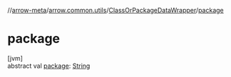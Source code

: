 //[arrow-meta](../../../index.md)/[arrow.common.utils](../index.md)/[ClassOrPackageDataWrapper](index.md)/[package](package.md)

# package

[jvm]\
abstract val [package](package.md): [String](https://kotlinlang.org/api/latest/jvm/stdlib/kotlin/-string/index.html)

